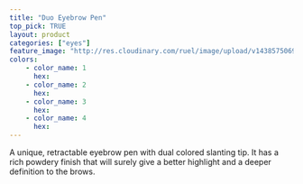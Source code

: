 ```yaml
---
title: "Duo Eyebrow Pen"
top_pick: TRUE
layout: product
categories: ["eyes"]
feature_image: "http://res.cloudinary.com/ruel/image/upload/v1438575069/fs/no-image.jpg"
colors:
    - color_name: 1
      hex: 
    - color_name: 2
      hex: 
    - color_name: 3
      hex: 
    - color_name: 4
      hex: 
---
```

A unique, retractable eyebrow pen with dual colored slanting tip. It has a rich powdery finish that will surely give a better highlight and a deeper definition to the brows.